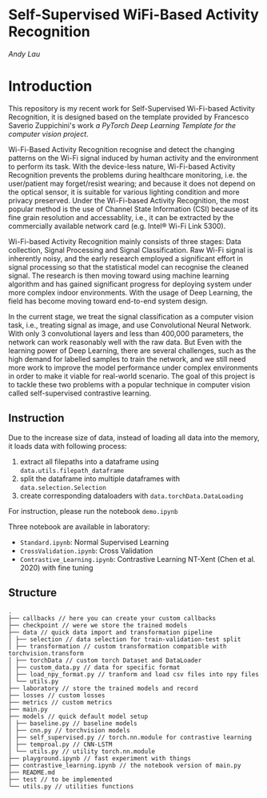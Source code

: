 # Self-Supervised WiFi-Based Activity Recognition

*Andy Lau*

# Introduction
This repository is my recent work for Self-Supervised Wi-Fi-based Activity Recognition, it is designed based on the template provided by Francesco Saverio Zuppichini's work *a PyTorch Deep Learning Template for the computer vision project*.

Wi-Fi-Based Activity Recognition recognise and detect the changing patterns on the Wi-Fi signal induced by human activity and the environment to perform its task. With the device-less nature, Wi-Fi-based Activity Recognition prevents the problems during healthcare monitoring, i.e. the user/patient may forget/resist wearing; and because it does not depend on the optical sensor, it is suitable for various lighting condition and more privacy preserved. Under the Wi-Fi-based Activity Recognition, the most popular method is the use of Channel State Information (CSI) because of its fine grain resolution and accessablity, i.e., it can be extracted by the commercially available network card (e.g. Intel® Wi-Fi Link 5300).

Wi-Fi-based Activity Recognition mainly consists of three stages: Data collection, Signal Processing and Signal Classification. Raw Wi-Fi signal is inherently noisy, and the early research employed a significant effort in signal processing so that the statistical model can recognise the cleaned signal. The research is then moving toward using machine learning algorithm and has gained significant progress for deploying system under more complex indoor environments. With the usage of Deep Learning, the field has become moving toward end-to-end system design.

In the current stage, we treat the signal classification as a computer vision task, i.e., treating signal as image, and use Convolutional Neural Network. With only 3 convolutional layers and less than 400,000 parameters, the network can work reasonably well with the raw data. But Even with the learning power of Deep Learning, there are several challenges, such as the high demand for labelled samples to train the network, and we still need more work to improve the model performance under complex environments in order to make it viable for real-world scenario. The goal of this project is to tackle these two problems with a popular technique in computer vision called self-supervised contrastive learning.

## Instruction

Due to the increase size of data, instead of loading all data into the memory, it loads data with following process:

1. extract all filepaths into a dataframe using `data.utils.filepath_dataframe`
2. split the dataframe into multiple dataframes with `data.selection.Selection`
3. create corresponding dataloaders with `data.torchData.DataLoading`

For instruction, please run the notebook `demo.ipynb`

Three notebook are available in laboratory:
- `Standard.ipynb`: Normal Supervised Learning
- `CrossValidation.ipynb`: Cross Validation
- `Contrastive_Learning.ipynb`: Contrastive Learning NT-Xent (Chen et al. 2020) with fine tuning


## Structure
```
.
├── callbacks // here you can create your custom callbacks
├── checkpoint // were we store the trained models
├── data // quick data import and transformation pipeline
│ ├── selection // data selection for train-validation-test split
│ ├── transformation // custom transformation compatible with torchvision.transform
│ ├── torchData // custom torch Dataset and DataLoader
│ ├── custom_data.py // data for specific format
│ ├── load_npy_format.py // tranform and load csv files into npy files
│ └── utils.py
├── laboratory // store the trained models and record
├── losses // custom losses
├── metrics // custom metrics
├── main.py
├── models // quick default model setup
│ ├── baseline.py // baseline models
│ ├── cnn.py // torchvision models
│ ├── self_supervised.py // torch.nn.module for contrastive learning
│ ├── temproal.py // CNN-LSTM
│ └── utils.py // utility torch.nn.module
├── playground.ipynb // fast experiment with things
├── contrastive_learning.ipynb // the notebook version of main.py
├── README.md
├── test // to be implemented
└── utils.py // utilities functions
```
